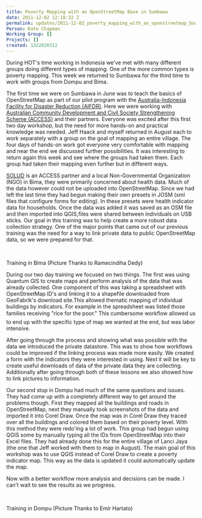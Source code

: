 ```yaml
---
title: Poverty Mapping with an OpenStreetMap Base in Sumbawa
date: 2011-12-02 12:18:32 Z
permalink: updates/2011-12-02_poverty_mapping_with_an_openstreetmap_base_in_sumbawa
Person: Kate Chapman
Working Group: []
Projects: []
created: 1322828312
---
```


<p>During HOT's time working in Indonesia we've met with many different groups doing different types of mapping. One of the more common types is poverty mapping. This week we returned to Sumbawa for the third time to work with groups from Dompu and Bima.</p><p>The first time we were on Sumbawa in June was to teach the basics of OpenStreetMap as part of our pilot program with the <a href="http://www.aifdr.org/">Australia-Indonesia Facility for Disaster Reduction (AIFDR)</a>. Here we were working with <a href="http://www.access-indo.or.id/">Australian Community Development and Civil Society Strengthening Scheme (ACCESS)</a> and their partners. Everyone was excited after this first two day workshop, but the need for more hands-on and practical knowledge was needed. Jeff Haack and myself returned in August each to work separately with a group on the goal of mapping an entire village. The four days of hands-on work got everyone very comfortable with mapping and near the end we discussed further possibilities. It was interesting to return again this week and see where the groups had taken them. Each group had taken their mapping even further but in different ways.</p><p><a href="http://rumahsolud.wordpress.com/">SOLUD</a> is an ACCESS partner and a local Non-Governmental Organization (NGO) in Bima, they were primarily concerned about health data. Much of the data however could not be uploaded into OpenStreetMap. Since we had left the last time they had begun making their own presets in JOSM (xml files that configure forms for editing). In these presets were health indicator data for households. Once the data was added it was saved as an OSM file and then imported into QGIS,files were shared between individuals on USB sticks. Our goal in this training was to help create a more robust data collection strategy. One of the major points that came out of our previous training was the need for a way to link private data to public OpenStreetMap data, so we were prepared for that.</p><p>&nbsp;</p><p><img src="/sites/default/files/imagecache/update_content/wp-content/uploads/2011/12/380911_2356066065356_1361345954_32300583_2086391611_n.jpg" alt="">Training in Bima (Picture Thanks to Ramecindiha Dedy)</p><p>During our two day training we focused on two things. The first was using Quantum GIS to create maps and perform analysis of the data that was already collected. One component of this was taking a spreadsheet with OpenStreetMap ID's and linking it to a shapefile downloaded from GeoFabrik's download site.This allowed thematic mapping of individual buildings by indicators. For example in the spreadsheet was listed those families receiving "rice for the poor." This cumbersome workflow allowed us to end up with the specific type of map we wanted at the end, but was labor intensive.</p><p>After going through the process and showing what was possible with the data we introduced the private datastore. This was to show how workflows could be improved if the linking process was made more easily. We created a form with the indicators they were interested in using. Next it will be key to create useful downloads of data of the private data they are collecting. Additionally after going through both of these lessons we also showed how to link pictures to information.</p><p>Our second stop in Dompu had much of the same questions and issues. They had come up with a completely different way to get around the problems though. First they mapped all the buildings and roads in OpenStreetMap, next they manually took screenshots of the data and imported it into Corel Draw. Once the map was in Corel Draw they traced over all the buildings and colored them based on their poverty level. With this method they were redo'ing a lot of work. This group had begun using QGIS some by manually typing all the IDs from OpenStreetMap into their Excel files. They had already done this for the entire village of Lanci Jaya (the one that Jeff worked with them to map in August). The main goal of this workshop was to use QGIS instead of Corel Draw to create a poverty indicator map. This way as the data is updated it could automatically update the map.</p><p>Now with a better workflow more analysis and decisions can be made. I can't wait to see the results as we progress.</p><p>&nbsp;</p><p><img src="/sites/default/files/imagecache/update_content/wp-content/uploads/2011/12/386664_10150493672226101_704311100_10751628_864614055_n.jpg" alt="">Training in Dompu (Picture Thanks to Emir Hartato)</p>
